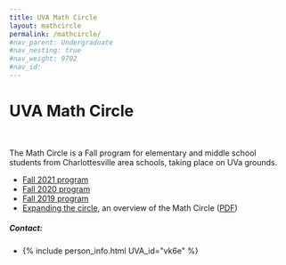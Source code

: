```yaml
---
title: UVA Math Circle
layout: mathcircle
permalink: /mathcircle/
#nav_parent: Undergraduate
#nav_nesting: true
#nav_weight: 9702
#nav_id: 
---
```


# UVA Math Circle

<br>

The Math Circle is a Fall program for elementary and middle school students from Charlottesville area schools, taking place on UVa grounds.

- [Fall 2021 program]({{site.url}}/mathcircle/fall-21/)
- [Fall 2020 program](https://uva.theopenscholar.com/slava-krushkal/fall-2020-program)
- [Fall 2019 program](https://uva.theopenscholar.com/slava-krushkal/fall-2019-program)
- [Expanding the circle](http://as.virginia.edu/ampersand/expanding-circle), an overview of the Math Circle (<a href="MathCircle_article.pdf">PDF</a>)


##### Contact:
- {% include person_info.html UVA_id="vk6e" %}